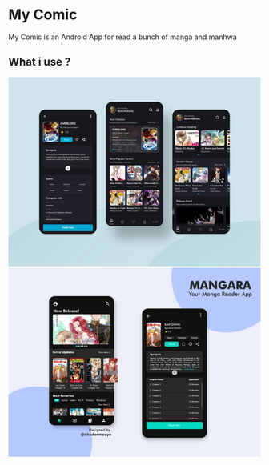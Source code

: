 # My Comic

My Comic is an Android App for read a bunch of manga and manhwa

## What i use ?

![UI 1](screenshot/ui1.webp?raw=true "UI Inspiration 1")
![UI 2](screenshot/ui2.webp?raw=true "UI Inspiration 1")

